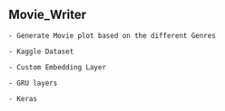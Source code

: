 ## Movie_Writer
    - Generate Movie plot based on the different Genres

    - Kaggle Dataset

    - Custom Embedding Layer

    - GRU layers

    - Keras
